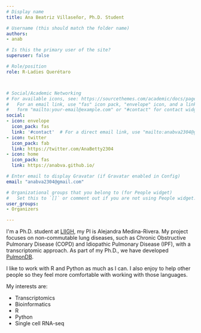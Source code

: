 ```yaml
---
# Display name
title: Ana Beatriz Villaseñor, Ph.D. Student

# Username (this should match the folder name)
authors:
- anab

# Is this the primary user of the site?
superuser: false

# Role/position
role: R-Ladies Querétaro



# Social/Academic Networking
# For available icons, see: https://sourcethemes.com/academic/docs/page-builder/#icons
#   For an email link, use "fas" icon pack, "envelope" icon, and a link in the
#   form "mailto:your-email@example.com" or "#contact" for contact widget.
social:
- icon: envelope
  icon_pack: fas
  link: '#contact'  # For a direct email link, use "mailto:anabva2304@gmail.com".
- icon: twitter
  icon_pack: fab
  link: https://twitter.com/AnaBetty2304
- icon: home
  icon_pack: fas
  link: https://anabva.github.io/  

# Enter email to display Gravatar (if Gravatar enabled in Config)
email: "anabva2304@gmail.com"

# Organizational groups that you belong to (for People widget)
#   Set this to `[]` or comment out if you are not using People widget.
user_groups:
- Organizers

---
```



I'm a Ph.D. student at [LIIGH](https://liigh.unam.mx/), my PI is Alejandra Medina-Rivera.
My project focuses on non-commutable lung diseases, such as Chronic Obstructive
Pulmonary Disease (COPD) and Idiopathic Pulmonary Disease (IPF), with a 
transcriptomic approach. As part of my Ph.D., we have developed [PulmonDB](http://pulmondb.liigh.unam.mx/).

I like to work with R and Python as much as I can. I also enjoy to help other people so they feel more comfortable with working with those languages. 

My interests are:

- Transcriptomics
- Bioinformatics
- R
- Python
- Single cell RNA-seq

